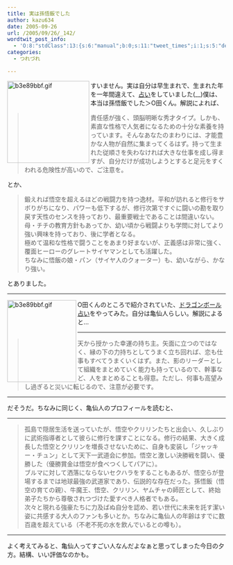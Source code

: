 ```yaml
---
title: 実は孫悟飯でした
author: kazu634
date: 2005-09-26
url: /2005/09/26/_142/
wordtwit_post_info:
  - 'O:8:"stdClass":13:{s:6:"manual";b:0;s:11:"tweet_times";i:1;s:5:"delay";i:0;s:7:"enabled";i:1;s:10:"separation";s:2:"60";s:7:"version";s:3:"3.7";s:14:"tweet_template";b:0;s:6:"status";i:2;s:6:"result";a:0:{}s:13:"tweet_counter";i:2;s:13:"tweet_log_ids";a:1:{i:0;i:2071;}s:9:"hash_tags";a:0:{}s:8:"accounts";a:1:{i:0;s:7:"kazu634";}}'
categories:
  - つれづれ

---
```

<div class="section">
<p>
<a href="http://image.blog.livedoor.jp/simoom634/imgs/6/b/6b7e50c3.gif" onclick="__gaTracker('send', 'event', 'outbound-article', 'http://image.blog.livedoor.jp/simoom634/imgs/6/b/6b7e50c3.gif', '');" target="_blank"><img align="left" alt="b3e89bbf.gif" src="http://image.blog.livedoor.jp/simoom634/imgs/6/b/6b7e50c3-s.gif" class="pict" height="189" border="0" /></a>
</p></p> 
  
<p>
    すいません。実は自分は早生まれで、生まれた年を一年間違えて、<a href="http://www.ocn.ne.jp/special/tokushu/040521/" onclick="__gaTracker('send', 'event', 'outbound-article', 'http://www.ocn.ne.jp/special/tokushu/040521/', '占い');" target="_blank">占い</a>をしていました(__)僕は、本当は孫悟飯でした＞O田くん。解説によれば、
</p>
  
<p>
<blockquote>
      責任感が強く、頭脳明晰な秀才タイプ。しかも、素直な性格で人気者になるための十分な素養を持っています。そんなあなたのまわりには、才能豊かな人物が自然に集まってくるはず。持って生まれた従順さを失わなければ大きな仕事を成し得ますが、自分だけが成功しようとすると足元をすくわれる危険性が高いので、ご注意を。 </p>
</blockquote>
    
<p>
      とか、
</p>
    
<p>
<blockquote>
        鍛えれば悟空を超えるほどの戦闘力を持つ逸材。平和が訪れると修行をサボりがちになり、パワーも低下するが、修行次第ですぐに闘いの勘を取り戻す天性のセンスを持っており、最重要戦士であることは間違いない。<br />母・チチの教育方針もあってか、幼い頃から戦闘よりも学問に対してより強い興味を持っており、後に学者となる。<br />極めて温和な性格で闘うことをあまり好まないが、正義感は非常に強く、覆面ヒーローのグレートサイヤマンとしても活躍した。<br />ちなみに悟飯の娘・パン（サイヤ人のクォーター）も、幼いながら、かなり強い。</p>
</blockquote>
      
<p>
        とありました。
</p>
</p>
    
<hr />
    
<p>
<a href="http://image.blog.livedoor.jp/simoom634/imgs/b/3/b3e89bbf.gif" onclick="__gaTracker('send', 'event', 'outbound-article', 'http://image.blog.livedoor.jp/simoom634/imgs/b/3/b3e89bbf.gif', '');" target="_blank"><img width="159" align="left" alt="b3e89bbf.gif" src="http://image.blog.livedoor.jp/simoom634/imgs/b/3/b3e89bbf-s.gif" class="pict" height="189" border="0" /></a>
</p>
</p>
  
<p>
    O田くんのところで紹介されていた、<a href="http://www.ocn.ne.jp/special/tokushu/040521/" onclick="__gaTracker('send', 'event', 'outbound-article', 'http://www.ocn.ne.jp/special/tokushu/040521/', 'ドラゴンボール占い');" target="_blank">ドラゴンボール占い</a>をやってみた。自分は亀仙人らしい。解説によると…
</p>
  
<hr />
  
<p>
<blockquote>
      天から授かった幸運の持ち主。矢面に立つのではなく、縁の下の力持ちとしてうまく立ち回れば、恋も仕事もすべてうまくいくはず。また、影のリーダーとして組織をまとめていく能力も持っているので、幹事など、人をまとめることも得意。ただし、何事も高望みし過ぎると災いに転じるので、注意が必要です。</p>
</blockquote>
    
<hr />
</p>
  
<p>
    だそうだ。ちなみに同じく、亀仙人のプロフィールを読むと、
</p>
  
<hr />
  
<p>
<blockquote>
      孤島で隠居生活を送っていたが、悟空やクリリンたちと出会い、久しぶりに武術指導者として彼らに修行を課すことになる。修行の結果、大きく成長した悟空とクリリンを増長させないために、自身も変装し「ジャッキー・チュン」として天下一武道会に参加。悟空と激しい決勝戦を闘い、優勝した（優勝賞金は悟空が食べつくしてパアに）。 <br />ブルマに対して洒落にならないセクハラをすることもあるが、悟空らが登場するまでは地球最強の武道家であり、伝説的な存在だった。孫悟飯（悟空の育ての親）、牛魔王、悟空、クリリン、ヤムチャの師匠として、終始弟子たちから尊敬されつづけた愛すべき人格者でもある。 <br />次々と現れる強豪たちに力及ばぬ自分を認め、若い世代に未来を託す潔い姿に共感する大人のファンも多いとか。ちなみに亀仙人の年齢はすでに数百歳を超えている（不老不死の水を飲んでいるとの噂も）。 </p>
</blockquote>
    
<hr />
</p>
  
<p>
    よく考えてみると、亀仙人ってすごい人なんだよなぁと思ってしまった今日の夕方。結構、いい評価なのかも。
</p>
</div>